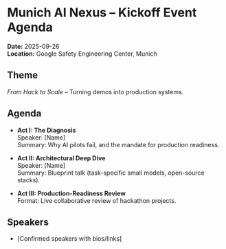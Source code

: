 # Munich AI Nexus – Kickoff Event Agenda
**Date:** 2025-09-26  
**Location:** Google Safety Engineering Center, Munich  

## Theme
*From Hack to Scale* – Turning demos into production systems.  

## Agenda
- **Act I: The Diagnosis**  
  Speaker: [Name]  
  Summary: Why AI pilots fail, and the mandate for production readiness.  

- **Act II: Architectural Deep Dive**  
  Speaker: [Name]  
  Summary: Blueprint talk (task-specific small models, open-source stacks).  

- **Act III: Production-Readiness Review**  
  Format: Live collaborative review of hackathon projects.  

## Speakers
- [Confirmed speakers with bios/links]  

